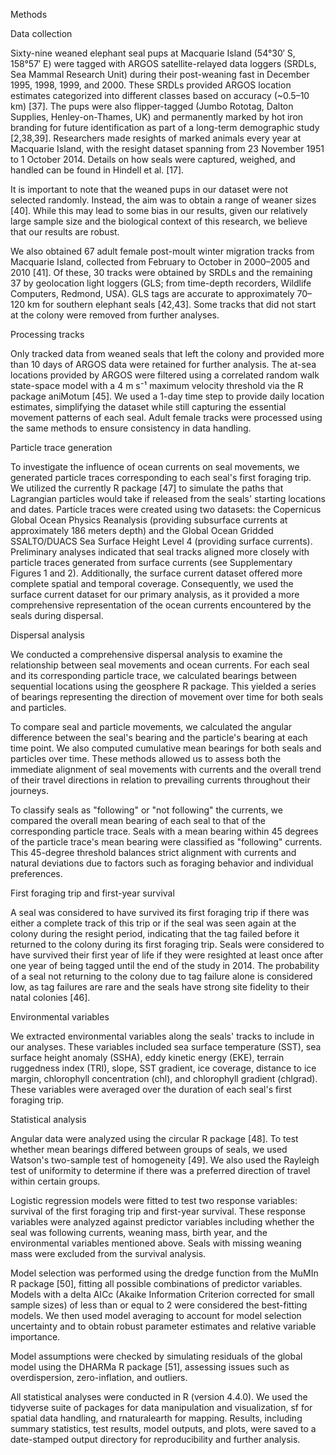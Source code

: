 Methods

Data collection

Sixty-nine weaned elephant seal pups at Macquarie Island (54°30′ S, 158°57′ E) were tagged with ARGOS satellite-relayed data loggers (SRDLs, Sea Mammal Research Unit) during their post-weaning fast in December 1995, 1998, 1999, and 2000. These SRDLs provided ARGOS location estimates categorized into different classes based on accuracy (~0.5–10 km) [37]. The pups were also flipper-tagged (Jumbo Rototag, Dalton Supplies, Henley-on-Thames, UK) and permanently marked by hot iron branding for future identification as part of a long-term demographic study [2,38,39]. Researchers made resights of marked animals every year at Macquarie Island, with the resight dataset spanning from 23 November 1951 to 1 October 2014. Details on how seals were captured, weighed, and handled can be found in Hindell et al. [17].

It is important to note that the weaned pups in our dataset were not selected randomly. Instead, the aim was to obtain a range of weaner sizes [40]. While this may lead to some bias in our results, given our relatively large sample size and the biological context of this research, we believe that our results are robust.

We also obtained 67 adult female post-moult winter migration tracks from Macquarie Island, collected from February to October in 2000–2005 and 2010 [41]. Of these, 30 tracks were obtained by SRDLs and the remaining 37 by geolocation light loggers (GLS; from time-depth recorders, Wildlife Computers, Redmond, USA). GLS tags are accurate to approximately 70–120 km for southern elephant seals [42,43]. Some tracks that did not start at the colony were removed from further analyses.

Processing tracks

Only tracked data from weaned seals that left the colony and provided more than 10 days of ARGOS data were retained for further analysis. The at-sea locations provided by ARGOS were filtered using a correlated random walk state-space model with a 4 m s⁻¹ maximum velocity threshold via the R package aniMotum [45]. We used a 1-day time step to provide daily location estimates, simplifying the dataset while still capturing the essential movement patterns of each seal. Adult female tracks were processed using the same methods to ensure consistency in data handling.

Particle trace generation

To investigate the influence of ocean currents on seal movements, we generated particle traces corresponding to each seal's first foraging trip. We utilized the currently R package [47] to simulate the paths that Lagrangian particles would take if released from the seals' starting locations and dates. Particle traces were created using two datasets: the Copernicus Global Ocean Physics Reanalysis (providing subsurface currents at approximately 186 meters depth) and the Global Ocean Gridded SSALTO/DUACS Sea Surface Height Level 4 (providing surface currents). Preliminary analyses indicated that seal tracks aligned more closely with particle traces generated from surface currents (see Supplementary Figures 1 and 2). Additionally, the surface current dataset offered more complete spatial and temporal coverage. Consequently, we used the surface current dataset for our primary analysis, as it provided a more comprehensive representation of the ocean currents encountered by the seals during dispersal.

Dispersal analysis

We conducted a comprehensive dispersal analysis to examine the relationship between seal movements and ocean currents. For each seal and its corresponding particle trace, we calculated bearings between sequential locations using the geosphere R package. This yielded a series of bearings representing the direction of movement over time for both seals and particles.

To compare seal and particle movements, we calculated the angular difference between the seal's bearing and the particle's bearing at each time point. We also computed cumulative mean bearings for both seals and particles over time. These methods allowed us to assess both the immediate alignment of seal movements with currents and the overall trend of their travel directions in relation to prevailing currents throughout their journeys.

To classify seals as "following" or "not following" the currents, we compared the overall mean bearing of each seal to that of the corresponding particle trace. Seals with a mean bearing within 45 degrees of the particle trace's mean bearing were classified as "following" currents. This 45-degree threshold balances strict alignment with currents and natural deviations due to factors such as foraging behavior and individual preferences.

First foraging trip and first-year survival

A seal was considered to have survived its first foraging trip if there was either a complete track of this trip or if the seal was seen again at the colony during the resight period, indicating that the tag failed before it returned to the colony during its first foraging trip. Seals were considered to have survived their first year of life if they were resighted at least once after one year of being tagged until the end of the study in 2014. The probability of a seal not returning to the colony due to tag failure alone is considered low, as tag failures are rare and the seals have strong site fidelity to their natal colonies [46].

Environmental variables

We extracted environmental variables along the seals' tracks to include in our analyses. These variables included sea surface temperature (SST), sea surface height anomaly (SSHA), eddy kinetic energy (EKE), terrain ruggedness index (TRI), slope, SST gradient, ice coverage, distance to ice margin, chlorophyll concentration (chl), and chlorophyll gradient (chlgrad). These variables were averaged over the duration of each seal's first foraging trip.

Statistical analysis

Angular data were analyzed using the circular R package [48]. To test whether mean bearings differed between groups of seals, we used Watson's two-sample test of homogeneity [49]. We also used the Rayleigh test of uniformity to determine if there was a preferred direction of travel within certain groups.

Logistic regression models were fitted to test two response variables: survival of the first foraging trip and first-year survival. These response variables were analyzed against predictor variables including whether the seal was following currents, weaning mass, birth year, and the environmental variables mentioned above. Seals with missing weaning mass were excluded from the survival analysis.

Model selection was performed using the dredge function from the MuMIn R package [50], fitting all possible combinations of predictor variables. Models with a delta AICc (Akaike Information Criterion corrected for small sample sizes) of less than or equal to 2 were considered the best-fitting models. We then used model averaging to account for model selection uncertainty and to obtain robust parameter estimates and relative variable importance.

Model assumptions were checked by simulating residuals of the global model using the DHARMa R package [51], assessing issues such as overdispersion, zero-inflation, and outliers.

All statistical analyses were conducted in R (version 4.4.0). We used the tidyverse suite of packages for data manipulation and visualization, sf for spatial data handling, and rnaturalearth for mapping. Results, including summary statistics, test results, model outputs, and plots, were saved to a date-stamped output directory for reproducibility and further analysis.